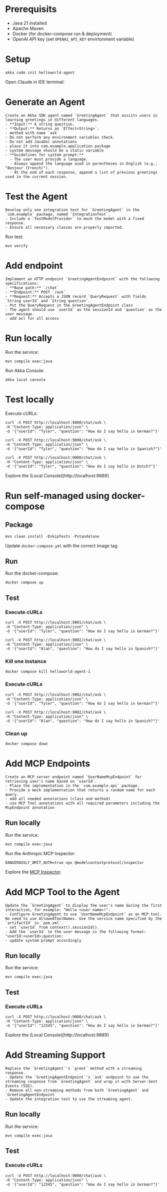 # Prerequisits 
* Java 21 installed
* Apache Maven
* Docker (for docker-compose run & deployment)
* OpenAI API key (set `OPENAI_API_KEY` envirtonment variable)
# Setup

```shell
akka code init helloworld-agent
```
Open Claude in IDE terminal:
# Generate an Agent

```text
Create an Akka SDK agent named `GreetingAgent` that assists users in learning greetings in different languages.
- **Input:** A string question.
- **Output:** Returns an `Effect<String>`.
- method with name `ask`
- Do not perform any environment variables check.
- Do not add JavaDoc annotations
- place it into com.example.application package
- system message should be a static variable
- **Guidelines for system prompt:**
  - The user must provide a language.
  - Always append the language used in parentheses in English (e.g., "Bonjour (French)").
  - At the end of each response, append a list of previous greetings used in the current session.
```

# Test the Agent

```text
Develop only one integration test for `GreetingAgent` in the `com.example` package, named `IntegrationTest`.
- Include a `TestModelProvider` to mock the model with a fixed response.
- Ensure all necessary classes are properly imported.
```

Run test:
```shell
mvn verify
```

# Add endpoint
```text
Implement an HTTP endpoint `GreetingAgentEndpoint` with the following specifications:
- **Base path:** `/chat`
- **Endpoint:** POST `/ask`
- **Request:** Accepts a JSON record `QueryRequest` with fields `String userId` and `String question`. 
- Put the QueryRequest in the GreetingAgentEndpoint class
- The agent should use `userId` as the sessionId and `question` as the user message.
- add acl for all access
```

# Run locally
Run the service:
```shell
mvn compile exec:java
```
Run Akka Console:
```shell
akka local console
```

# Test locally
Execute cURLs:
```shell
curl -X POST http://localhost:9000/chat/ask \
-H "Content-Type: application/json" \
-d '{"userId": "Tyler", "question": "How do I say hello in German?"}'
```
```shell
curl -X POST http://localhost:9000/chat/ask \
-H "Content-Type: application/json" \
-d '{"userId": "Tyler", "question": "How do I say hello in Spanish?"}'
```
```shell
curl -X POST http://localhost:9000/chat/ask \
-H "Content-Type: application/json" \
-d '{"userId": "Tyler", "question": "How do I say hello in Dutch?"}'
```

Explore the (Local Console)[http://localhost:9889]

# Run self-managed using docker-compose

## Package

```shell
mvn clean install -DskipTests -Pstandalone
```
Update `docker-compose.yml` with the correct image tag.<br>

## Run
Run the docker-compose:
```shell
docker compose up
```

## Test
### Execute cURLs
```shell
curl -X POST http://localhost:9001/chat/ask \
-H "Content-Type: application/json" \
-d '{"userId": "Tyler", "question": "How do I say hello in German?"}'
```
```shell
curl -X POST http://localhost:9002/chat/ask \
-H "Content-Type: application/json" \
-d '{"userId": "Alan", "question": "How do I say hello in Spanish?"}'
```

### Kill one instance
```shell
docker compose kill helloworld-agent-1
```
### Execute cURLs
```shell
curl -X POST http://localhost:9002/chat/ask \
-H "Content-Type: application/json" \
-d '{"userId": "Tyler", "question": "How do I say hello in German?"}'
```
```shell
curl -X POST http://localhost:9002/chat/ask \
-H "Content-Type: application/json" \
-d '{"userId": "Alan", "question": "How do I say hello in Spanish?"}'
```

### Clean up
```shell
docker compose down
```

# Add MCP Endpoints
```text
Create an MCP server endpoint named `UserNameMcpEndpoint` for retrieving user's name based on `userId`.
- Place the implementation in the `com.example.api` package.
- Provide a mock implementation that returns a random name for each query.
- add all needed annotations (class and method)
- use MCP Tool annotations with all required parameters including the McpEndpoint annotation
```

## Run locally
Run the service:
```shell
mvn compile exec:java
```
Run the Anthropic MCP Inspector:
```shell
DANGEROUSLY_OMIT_AUTH=true npx @modelcontextprotocol/inspector
```
Explore the [MCP Inspector](http://localhost:9889).

# Add MCP Tool to the Agent
```text
Update the `GreetingAgent` to display the user's name during the first interaction, for example: "Hello <user name>!".
- Configure GreetingAgent to use `UserNameMcpEndpoint` as an MCP tool. No need to use AllowedToolNames. Use the service name specified by the `artifactId` in `pom.xml`.
- set `userId` from context().sessionId().
- Add the `userId` to the user message in the following format: "userId:<userId>;question:
- update system prompt accordingly 
```
## Run locally
Run the service:
```shell
mvn compile exec:java
```
## Test
### Execute cURLs
```shell
curl -X POST http://localhost:9000/chat/ask \
-H "Content-Type: application/json" \
-d '{"userId": "12345", "question": "How do I say hello in German?"}'
```
Explore the (Local Console)[http://localhost:9889]

# Add Streaming Support
```text
Replace the `GreetingAgent`'s `greet` method with a streaming response.
- Update the `GreetingAgentEndpoint`'s `ask` endpoint to use the streaming response from `GreetingAgent` and wrap it with Server-Sent Events (SSE).
- Remove all non-streaming methods from both `GreetingAgent` and `GreetingAgentEndpoint`
- Update the integration test to use the streaming agent.
```
## Run locally
Run the service:
```shell
mvn compile exec:java
```
## Test
### Execute cURLs
```shell
curl -X POST http://localhost:9000/chat/ask \
-H "Content-Type: application/json" \
-d '{"userId": "12345", "question": "How do I say hello in German?"}'
```

